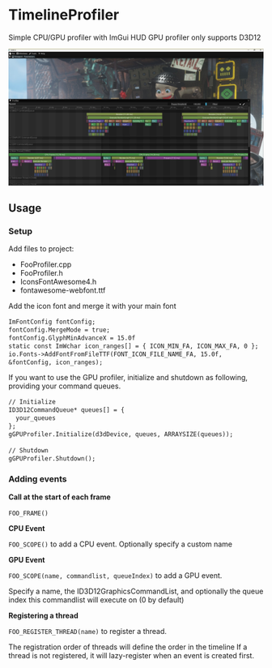 # TimelineProfiler
Simple CPU/GPU profiler with ImGui HUD
GPU profiler only supports D3D12

![](Image.jpg)

## Usage

### Setup

Add files to project:
- FooProfiler.cpp
- FooProfiler.h
- IconsFontAwesome4.h
- fontawesome-webfont.ttf

Add the icon font and merge it with your main font
```
ImFontConfig fontConfig;
fontConfig.MergeMode = true;
fontConfig.GlyphMinAdvanceX = 15.0f
static const ImWchar icon_ranges[] = { ICON_MIN_FA, ICON_MAX_FA, 0 };
io.Fonts->AddFontFromFileTTF(FONT_ICON_FILE_NAME_FA, 15.0f, &fontConfig, icon_ranges);
```

If you want to use the GPU profiler, initialize and shutdown as following, providing your command queues.
```
// Initialize
ID3D12CommandQueue* queues[] = {
  your_queues
};
gGPUProfiler.Initialize(d3dDevice, queues, ARRAYSIZE(queues));

// Shutdown
gGPUProfiler.Shutdown();
```

### Adding events

**Call at the start of each frame**

`FOO_FRAME()`

**CPU Event**

`FOO_SCOPE()` to add a CPU event. Optionally specify a custom name

**GPU Event**

`FOO_SCOPE(name, commandlist, queueIndex)` to add a GPU event.

Specify a name, the ID3D12GraphicsCommandList, and optionally the queue index this commandlist will execute on (0 by default)

**Registering a thread**

`FOO_REGISTER_THREAD(name)` to register a thread.

The registration order of threads will define the order in the timeline
If a thread is not registered, it will lazy-register when an event is created first.
